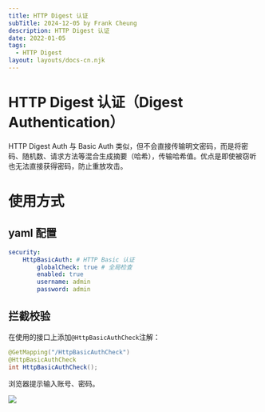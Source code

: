 ```yaml
---
title: HTTP Digest 认证
subTitle: 2024-12-05 by Frank Cheung
description: HTTP Digest 认证
date: 2022-01-05
tags:
  - HTTP Digest
layout: layouts/docs-cn.njk
---
```


# HTTP Digest 认证（Digest Authentication）

HTTP Digest Auth 与 Basic Auth 类似，但不会直接传输明文密码，而是将密码、随机数、请求方法等混合生成摘要（哈希），传输哈希值。优点是即使被窃听也无法直接获得密码，防止重放攻击。


# 使用方式

## yaml 配置
```yaml
security:
    HttpBasicAuth: # HTTP Basic 认证
        globalCheck: true # 全局检查
        enabled: true
        username: admin
        password: admin
```
## 拦截校验
在使用的接口上添加`@HttpBasicAuthCheck`注解：
```java
@GetMapping("/HttpBasicAuthCheck")
@HttpBasicAuthCheck
int HttpBasicAuthCheck();
```

浏览器提示输入账号、密码。

![](/auth/auth.jpg)